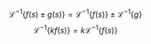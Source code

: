 

$$\mathcal {L}^{-1}\{f\left(s\right) \pm g\left(s\right)\} = \mathcal {L}^{-1}\{f\left(s\right)\} \pm \mathcal {L}^{-1}\{g\}$$
$$\mathcal {L}^{-1}\{kf\left(s\right)\} = k\mathcal {L}^{-1}\{f\left(s\right)\}$$
